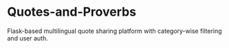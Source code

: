 # Quotes-and-Proverbs
Flask-based multilingual quote sharing platform with category-wise filtering and user auth.
